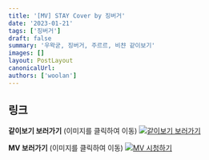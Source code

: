 ```yaml
---
title: '[MV] STAY Cover by 징버거'
date: '2023-01-21'
tags: ['징버거']
draft: false
summary: '우왁굳, 징버거, 주르르, 비챤 같이보기'
images: []
layout: PostLayout
canonicalUrl:
authors: ['woolan']
---
```


## 링크

**같이보기 보러가기** (이미지를 클릭하여 이동)
[![같이보기 보러가기](https://cdn.discordapp.com/attachments/1136601898116464710/1137050327938506852/logo.png)](https://cafe.naver.com/steamindiegame/9430434)

**MV 보러가기** (이미지를 클릭하여 이동)
[![MV 시청하기](https://i.ytimg.com/vi/tT-kuonVzfY/maxresdefault.jpg)](https://youtu.be/tT-kuonVzfY)
